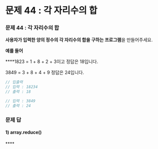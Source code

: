 # 문제 44 : 각 자리수의 합

### 문제 44 : 각 자리수의 합

**사용자가 입력한 양의 정수의 각 자리수의 합을 구하는 프로그램**을 만들어주세요. 

**예를 들어**

 ****1823 = 1 + 8 + 2 + 3이고 정답은 18입니다.

3849 = 3 + 8 + 4 + 9 정답은 24입니다.

```javascript
// 입출력
// 입력 : 18234
// 출력 : 18

// 입력 : 3849
// 출력 : 24
```

###  문제 답

#### **1\) array.reduce\(\)**

\*\*\*\*



